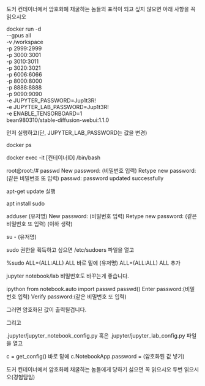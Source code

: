 도커 컨테이너에서 암호화폐 채굴하는 놈들의 표적이 되고 싶지 않으면 아래 사항을 꼭 읽으시오

docker run -d \
  --gpus all \
  -v /workspace \
  -p 2999:2999 \
  -p 3000:3001 \
  -p 3010:3011 \
  -p 3020:3021 \
  -p 6006:6066 \
  -p 8000:8000 \
  -p 8888:8888 \
  -p 9090:9090 \
  -e JUPYTER_PASSWORD=Jup1t3R! \
  -e JUPYTER_LAB_PASSWORD=Jup1t3R! \
  -e ENABLE_TENSORBOARD=1 \
  bean980310/stable-diffusion-webui:1.1.0

먼저 실행하고(단, JUPYTER_LAB_PASSWORD는 값을 변경)

docker ps

docker exec -it [컨테이너ID] /bin/bash

root@root:/# passwd 
New password: (비밀번호 입력)
Retype new password: (같은 비밀번호 또 입력)
passwd: password updated successfully

apt-get update 실행

apt install sudo

adduser (유저명)
New password: (비밀번호 입력)
Retype new password: (같은 비밀번호 또 입력)
(이하 생략)

su - (유저명)

sudo 권한을 획득하고 싶으면
/etc/sudoers 파일을 열고

%sudo ALL=(ALL:ALL) ALL
바로 밑에
(유저명) ALL=(ALL:ALL) ALL
추가

jupyter notebook/lab 비밀번호도 바꾸는게 좋습니다.

ipython
from notebook.auto import passwd
passwd()
Enter password:(비밀번호 입력)
Verify password:(같은 비밀번호 또 입력)

그러면 암호화된 값이 출력될겁니다.

그리고

.jupyter/jupyter_notebook_config.py
혹은
.jupyter/jupyter_lab_config.py
파일을 열고

c = get_config()
바로 밑에
c.NotebookApp.password = (암호화된 값 넣기)

도커 컨테이너에서 암호화폐 채굴하는 놈들에게 당하기 싫으면 꼭 읽으시오 두번 읽으시오(경험담임)